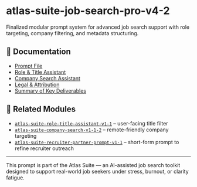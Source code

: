 # atlas-suite-job-search-pro-v4-2

Finalized modular prompt system for advanced job search support with role targeting, company filtering, and metadata structuring.

## 📄 Documentation

- [Prompt File](docs/Atlas%20Job%20Suite%20%E2%80%94%20Atlas%20Job%20Search%20Agent%20Plus-Pro%20v4.2%20Final%20UX%20Walkthrough%20Report.docx)
- [Role & Title Assistant](../atlas-suite-role-title-assistant-v1-1)
- [Company Search Assistant](../atlas-suite-company-search-v1-1-2)
- [Legal & Attribution](docs/Atlas%20Job%20Suite%20%E2%80%94%20Legal%20Documentation.docx)
- [Summary of Key Deliverables](docs/Summary%20of%20Key%20Deliverables%20Atlas%20Job%20Search%20Agent%20Pro%20v4.2.docx)

## 🔗 Related Modules

- [`atlas-suite-role-title-assistant-v1-1`](../atlas-suite-role-title-assistant-v1-1) – user-facing title filter
- [`atlas-suite-company-search-v1-1-2`](../atlas-suite-company-search-v1-1-2) – remote-friendly company targeting
- [`atlas-suite-recruiter-partner-prompt-v1-1`](../atlas-suite-recruiter-partner-prompt-v1-1) – short-form prompt to refine recruiter outreach

---

This prompt is part of the Atlas Suite — an AI-assisted job search toolkit designed to support real-world job seekers under stress, burnout, or clarity fatigue.
